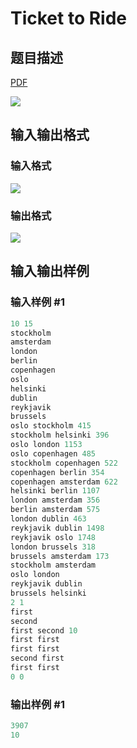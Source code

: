 # Ticket to Ride

## 题目描述

[problemUrl]: https://uva.onlinejudge.org/index.php?option=com_onlinejudge&Itemid=8&category=242&page=show_problem&problem=3250

[PDF](https://uva.onlinejudge.org/external/120/p12098.pdf)

![](https://cdn.luogu.com.cn/upload/vjudge_pic/UVA12098/54e446da2770fedb4a96e8dc3e57a1dc90c44135.png)

## 输入输出格式

### 输入格式

![](https://cdn.luogu.com.cn/upload/vjudge_pic/UVA12098/e3061161bed9adac35180e8dec007fec94a7ef19.png)

### 输出格式

![](https://cdn.luogu.com.cn/upload/vjudge_pic/UVA12098/5c429a8ecb1fc8276e04dd4bc4008e0730d09f7d.png)

## 输入输出样例

### 输入样例 #1

```cpp
10 15
stockholm
amsterdam
london
berlin
copenhagen
oslo
helsinki
dublin
reykjavik
brussels
oslo stockholm 415
stockholm helsinki 396
oslo london 1153
oslo copenhagen 485
stockholm copenhagen 522
copenhagen berlin 354
copenhagen amsterdam 622
helsinki berlin 1107
london amsterdam 356
berlin amsterdam 575
london dublin 463
reykjavik dublin 1498
reykjavik oslo 1748
london brussels 318
brussels amsterdam 173
stockholm amsterdam
oslo london
reykjavik dublin
brussels helsinki
2 1
first
second
first second 10
first first
first first
second first
first first
0 0
```


### 输出样例 #1

```cpp
3907
10
```


